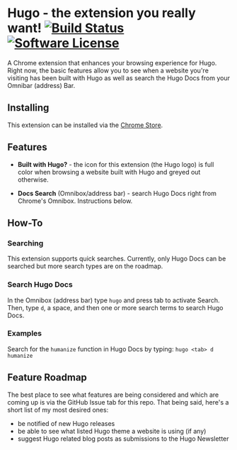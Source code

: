 # Hugo - the extension you really want! [![Build Status](https://circleci.com/gh/felicianotech/hugo-browser-extension.svg?style=shield)](https://circleci.com/gh/felicianotech/hugo-browser-extension) [![Software License](https://img.shields.io/badge/license-MIT-blue.svg)](https://raw.githubusercontent.com/felicianotech/hugo-browser-extension/master/LICENSE)

A Chrome extension that enhances your browsing experience for Hugo.
Right now, the basic features allow you to see when a website you're visiting has been built with Hugo as well as search the Hugo Docs from your Omnibar (address) Bar.


## Installing

This extension can be installed via the [Chrome Store](https://chrome.google.com/webstore/detail/hugo-the-extension-you-re/hbaembbfbmpbjgkgcjcfonnimlekbfea/).


## Features

- **Built with Hugo?** - the icon for this extension (the Hugo logo) is full color when browsing a website built with Hugo and greyed out otherwise.

- **Docs Search** (Omnibox/address bar) - search Hugo Docs right from Chrome's Omnibox. Instructions below.


## How-To

### Searching

This extension supports quick searches. Currently, only Hugo Docs can be searched but more search types are on the roadmap.

### Search Hugo Docs

In the Omnibox (address bar) type `hugo` and press tab to activate Search. Then, type `d`, a space, and then one or more search terms to search Hugo Docs.

### Examples

Search for the `humanize` function in Hugo Docs by typing: `hugo <tab> d humanize`


## Feature Roadmap

The best place to see what features are being considered and which are coming up is via the GitHub Issue tab for this repo. That being said, here's a short list of my most desired ones:

- be notified of new Hugo releases
- be able to see what listed Hugo theme a website is using (if any)
- suggest Hugo related blog posts as submissions to the Hugo Newsletter
